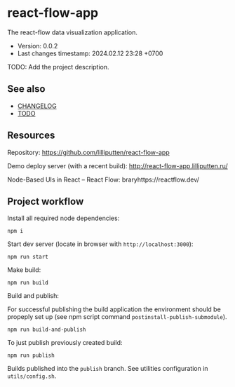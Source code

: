 <!--
@since 2024.02.10, 21:29
@changed 2024.02.10, 21:55
-->

# react-flow-app

The react-flow data visualization application.

- Version: 0.0.2
- Last changes timestamp: 2024.02.12 23:28 +0700

TODO: Add the project description.

## See also

- [CHANGELOG](CHANGELOG.md)
- [TODO](TODO.md)

## Resources

Repository: https://github.com/lilliputten/react-flow-app

Demo deploy server (with a recent build): http://react-flow-app.lilliputten.ru/

Node-Based UIs in React – React Flow: braryhttps://reactflow.dev/

## Project workflow

Install all required node dependencies:

```
npm i
```

Start dev server (locate in browser with `http://localhost:3000`):

```
npm run start
```

Make build:

```
npm run build
```

Build and publish:

For successful publishing the build application the environment should be
propeply set up (see npm script command `postinstall-publish-submodule`).

```
npm run build-and-publish
```

To just publish previously created build:

```
npm run publish
```

Builds published into the `publish` branch. See utilities configuration in
`utils/config.sh`.
